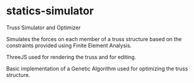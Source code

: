 # statics-simulator
Truss Simulator and Optimizer

Simulates the forces on each member of a truss structure based on the constraints provided using Finite Element Analysis.

ThreeJS used for rendering the truss and for editing.

Basic implementation of a Genetic Algorithm used for optimizing the truss structure.
